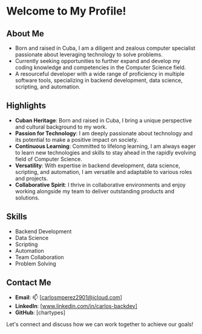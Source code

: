 # Welcome to My Profile!

## About Me
- Born and raised in Cuba, I am a diligent and zealous computer specialist passionate about leveraging technology to solve problems.
- Currently seeking opportunities to further expand and develop my coding knowledge and competencies in the Computer Science field.
- A resourceful developer with a wide range of proficiency in multiple software tools, specializing in backend development, data science, scripting, and automation.
  
## Highlights
- **Cuban Heritage**: Born and raised in Cuba, I bring a unique perspective and cultural background to my work.
- **Passion for Technology**: I am deeply passionate about technology and its potential to make a positive impact on society.
- **Continuous Learning**: Committed to lifelong learning, I am always eager to learn new technologies and skills to stay ahead in the rapidly evolving field of Computer Science.
- **Versatility**: With expertise in backend development, data science, scripting, and automation, I am versatile and adaptable to various roles and projects.
- **Collaborative Spirit**: I thrive in collaborative environments and enjoy working alongside my team to deliver outstanding products and solutions.

## Skills
- Backend Development
- Data Science
- Scripting
- Automation
- Team Collaboration
- Problem Solving

## Contact Me
- **Email**: 📫 [carlosmperez2901@icloud.com]
- **LinkedIn**: [www.linkedin.com/in/carlos-backdev]
- **GitHub**: [chartypes]

Let's connect and discuss how we can work together to achieve our goals!

